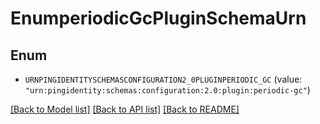 # EnumperiodicGcPluginSchemaUrn

## Enum


* `URNPINGIDENTITYSCHEMASCONFIGURATION2_0PLUGINPERIODIC_GC` (value: `"urn:pingidentity:schemas:configuration:2.0:plugin:periodic-gc"`)


[[Back to Model list]](../README.md#documentation-for-models) [[Back to API list]](../README.md#documentation-for-api-endpoints) [[Back to README]](../README.md)


